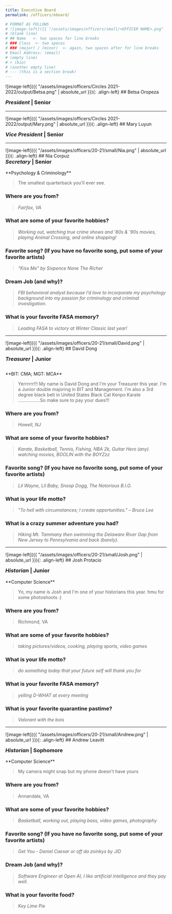 ```yaml
---
title: Executive Board
permalink: /officers/eboard/

# FORMAT AS FOLLOWS
# ![image-left]({{ "/assets/images/officers/small/<OFFICER NAME>.png" | absolute_url }}){: .align-left}
# (blank line)
# ## Name   <- two spaces for line breaks
# ### Class  <- two spaces
# ### (major) / (minor)  <- again, two spaces after for line breaks
# Email Address: (email)
# (empty line)
# > (bio)
# (another empty line)
# --- (this is a section break)
---
```

<div id="Betsa"></div>
![image-left]({{ "/assets/images/officers/Circles 2021-2022/output/Betsa.png" | absolute_url }}){: .align-left}
## Betsa Oropeza
<p style="margin-bottom: 0.45em; padding: 0">
<a href="https://www.instagram.com/betsabeeeth/" style="margin: 0; padding: 0"><i class="fa fa-2x fa-fw fa-instagram" style="color: #494e48"></i></a>
<a href="mailto:betsabethoropeza@vt.edu" style="margin: 0; padding: 0"><i class="fa fa-2x fa-fw fa-envelope" style="color: #494e48"></i></a></p>
<h3 style="margin-top: 0"><em>President</em> | Senior</h3>

---
<div id="Mary"></div>
![image-left]({{ "/assets/images/officers/Circles 2021-2022/output/Mary.png" | absolute_url }}){: .align-left}
## Mary Luyun
<p style="margin-bottom: 0.45em; padding: 0">
<a href="https://www.instagram.com/mary_antonette_/" style="margin: 0; padding: 0"><i class="fa fa-2x fa-fw fa-instagram" style="color: #494e48"></i></a>
<a href="maryluyun@vt.edu" style="margin: 0; padding: 0"><i class="fa fa-2x fa-fw fa-envelope" style="color: #494e48"></i></a></p>
<h3 style="margin-top: 0"><em>Vice President</em> | Senior</h3>

---
<div id="Nia"></div>
![image-left]({{ "/assets/images/officers/20-21/small/Nia.png" | absolute_url }}){: .align-left}
## Nia Corpuz
<a href="https://www.instagram.com/niacorpuz/" style="margin: 0; padding: 0"><i class="fa fa-2x fa-fw fa-instagram" style="color: #494e48"></i></a>
<a href="https://twitter.com/nia_corpuz/" style="color: #494e48"><i class="fa fa-2x fa-fw fa-twitter"></i></a>
<a href="mailto:njcorpuz@vt.edu" style="margin: 0; padding: 0"><i class="fa fa-2x fa-fw fa-envelope" style="color: #494e48"></i></a>
<h3 style="margin-top: 0"><em>Secretary</em> | Senior</h3>
**Psychology & Criminology**

>The smallest quarterback you'll ever see.

### **Where are you from?**

>*Fairfax, VA*

### **What are some of your favorite hobbies?**

> *Working out, watching true crime shows and '80s & '90s movies, playing Animal Crossing, and online shopping!*

### **Favorite song? (If you have no favorite song, put some of your favorite artists)**

> *"Kiss Me" by Sixpence None The Richer*

### **Dream Job (and why)?**

> *FBI behavioral analyst because I’d love to incorporate my psychology background into my passion for criminology and criminal investigation.*

### **What is your favorite FASA memory?**

> *Leading FASA to victory at Winter Classic last year!*

---
<div id="David"></div>
![image-left]({{ "/assets/images/officers/20-21/small/David.png" | absolute_url }}){: .align-left}
## David Dong
<p style="margin-bottom: 0.45em; padding: 0">
<a href="https://www.instagram.com/d_dong227/" style="margin: 0; padding: 0"><i class="fa fa-2x fa-fw fa-instagram" style="color: #494e48"></i></a>
<a href="mailto:ddong227@vt.edu" style="margin: 0; padding: 0"><i class="fa fa-2x fa-fw fa-envelope" style="color: #494e48"></i></a></p>
<h3 style="margin-top: 0"><em>Treasurer</em> | Junior</h3>
<div style="margin-top: 2em"></div>
**BIT: CMA;  MGT: MCA**

> Yerrrrrr!!! My name is David Dong and I'm your Treasurer this year.  I'm a Junior double majoring in BIT and Management.  I'm also a 3rd degree black belt in United States Black Cat Kenpo Karate .................So make sure to pay your dues!!!  

### **Where are you from?**

>*Howell, NJ*

### **What are some of your favorite hobbies?**

> *Karate, Basketball, Tennis, Fishing, NBA 2k, Guitar Hero (any). watching movies, BOOLIN with the BOYZzz*

### **Favorite song? (If you have no favorite song, put some of your favorite artists)**

> *Lil Wayne, Lil Baby, Snoop Dogg, The Notorious B.I.G.*

### **What is your life motto?**

> *"To hell with circumstances; I create opportunities." – Bruce Lee*

### **What is a crazy summer adventure you had?**

> *Hiking Mt. Tammany then swimming the Delaware River Gap from New Jersey to Pennsylvania and back (barely).*

---
<div id="Josh"></div>
![image-left]({{ "/assets/images/officers/20-21/small/Josh.png" | absolute_url }}){: .align-left}
## Josh Protacio
<p style="margin-bottom: 0.45em; padding: 0"><a href="https://www.instagram.com/joshmprotacio/" style="margin: 0; padding: 0"><i class="fa fa-2x fa-fw fa-instagram" style="color: #494e48"></i></a>
<a href="https://twitter.com/joshmprotacio" style="color: #494e48"><i class="fa fa-2x fa-fw fa-twitter"></i></a>
<a href="mailto:joshp28@vt.edu" style="margin: 0; padding: 0"><i class="fa fa-2x fa-fw fa-envelope" style="color: #494e48"></i></a></p>
<h3 style="margin-top: 0"><em>Historian</em> | Junior</h3>
**Computer Science**

> Yo, my name is Josh and I'm one of your historians this year. hmu for some photoshoots :)

### **Where are you from?**
> Richmond, VA

### **What are some of your favorite hobbies?**

> *taking pictures/videos, cooking, playing sports, video games*

### **What is your life motto?**

> *do something today that your future self will thank you for*

### **What is your favorite FASA memory?**

> *yelling D-WHAT at every meeting*

### **What is your favorite quarantine pastime?**

> *Valorant with the bois*

---
<div id="Andrew"></div>
![image-left]({{ "/assets/images/officers/20-21/small/Andrew.png" | absolute_url }}){: .align-left}
## Andrew Leavitt
<p style="margin-bottom: 0.45em; padding: 0"><a href="https://www.instagram.com/leavitt.jpeg/" style="margin: 0; padding: 0"><i class="fa fa-2x fa-fw fa-instagram" style="color: #494e48"></i></a>
<a href="mailto:ajleavitt@vt.edu" style="margin: 0; padding: 0"><i class="fa fa-2x fa-fw fa-envelope" style="color: #494e48"></i></a></p>
<h3 style="margin-top: 0"><em>Historian</em> | Sophomore</h3>
**Computer Science**

> My camera might snap but my phone doesn't have yours

### **Where are you from?**
> Annandale, VA

### **What are some of your favorite hobbies?**

> *Basketball, working out, playing bass, video games, photography*

### **Favorite song? (If you have no favorite song, put some of your favorite artists)**

> *Get You - Daniel Caesar or off da zoinkys by JID*

### **Dream Job (and why)?**

> *Software Engineer at Open AI, I like artificial intelligence and they pay well.*

### **What is your favorite food?**

> *Key Lime Pie*
